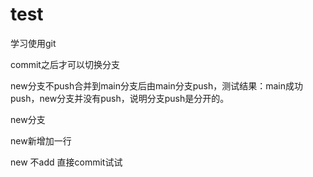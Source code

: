 # test

学习使用git



commit之后才可以切换分支



new分支不push合并到main分支后由main分支push，测试结果：main成功push，new分支并没有push，说明分支push是分开的。



new分支



new新增加一行

new 不add 直接commit试试